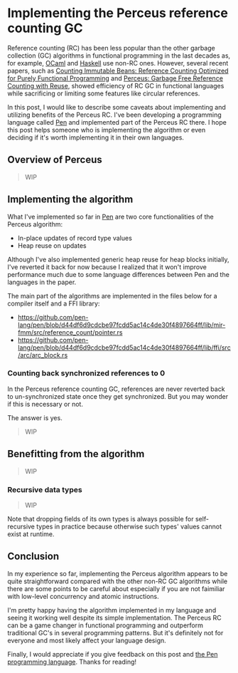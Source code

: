 # Implementing the Perceus reference counting GC

Reference counting (RC) has been less popular than the other garbage collection (GC) algorithms in functional programming in the last decades as, for example, [OCaml][ocaml] and [Haskell][haskell] use non-RC ones. However, several recent papers, such as [Counting Immutable Beans: Reference Counting Optimized for Purely Functional Programming][immutable beans] and [Perceus: Garbage Free Reference Counting with Reuse][perceus], showed efficiency of RC GC in functional languages while sacrificing or limiting some features like circular references.

In this post, I would like to describe some caveats about implementing and utilizing benefits of the Perceus RC. I've been developing a programming language called [Pen](https://github.com/pen-lang/pen) and implemented part of the Perceus RC there. I hope this post helps someone who is implementing the algorithm or even deciding if it's worth implementing it in their own languages.

## Overview of Perceus

> WIP

## Implementing the algorithm

What I've implemented so far in [Pen][pen] are two core functionalities of the Perceus algorithm:

- In-place updates of record type values
- Heap reuse on updates

Although I've also implemented generic heap reuse for heap blocks initially, I've reverted it back for now because I realized that it won't improve performance much due to some language differences between Pen and the languages in the paper.

The main part of the algorithms are implemented in the files below for a compiler itself and a FFI library:

- https://github.com/pen-lang/pen/blob/d44df6d9cdcbe97fcdd5ac14c4de30f4897664ff/lib/mir-fmm/src/reference_count/pointer.rs
- https://github.com/pen-lang/pen/blob/d44df6d9cdcbe97fcdd5ac14c4de30f4897664ff/lib/ffi/src/arc/arc_block.rs

### Counting back synchronized references to 0

In the Perceus reference counting GC, references are never reverted back to un-synchronized state once they get synchronized. But you may wonder if this is necessary or not.

The answer is yes.

> WIP

## Benefitting from the algorithm

> WIP

### Recursive data types

> WIP

Note that dropping fields of its own types is always possible for self-recursive types in practice because otherwise such types' values cannot exist at runtime.

## Conclusion

In my experience so far, implementing the Perceus algorithm appears to be quite straightforward compared with the other non-RC GC algorithms while there are some points to be careful about especially if you are not faimiliar with low-level concurrency and atomic instructions.

I'm pretty happy having the algorithm implemented in my language and seeing it working well despite its simple implementation. The Perceus RC can be a game changer in functional programming and outperform traditional GC's in several programming patterns. But it's definitely not for everyone and most likely affect your language design.

Finally, I would appreciate if you give feedback on this post and [the Pen programming language][pen]. Thanks for reading!

[pen]: https://github.com/pen-lang/pen
[ocaml]: https://ocaml.org/
[haskell]: https://www.haskell.org/
[immutable beans]: https://arxiv.org/abs/1908.05647
[perceus]: https://www.microsoft.com/en-us/research/publication/perceus-garbage-free-reference-counting-with-reuse/
